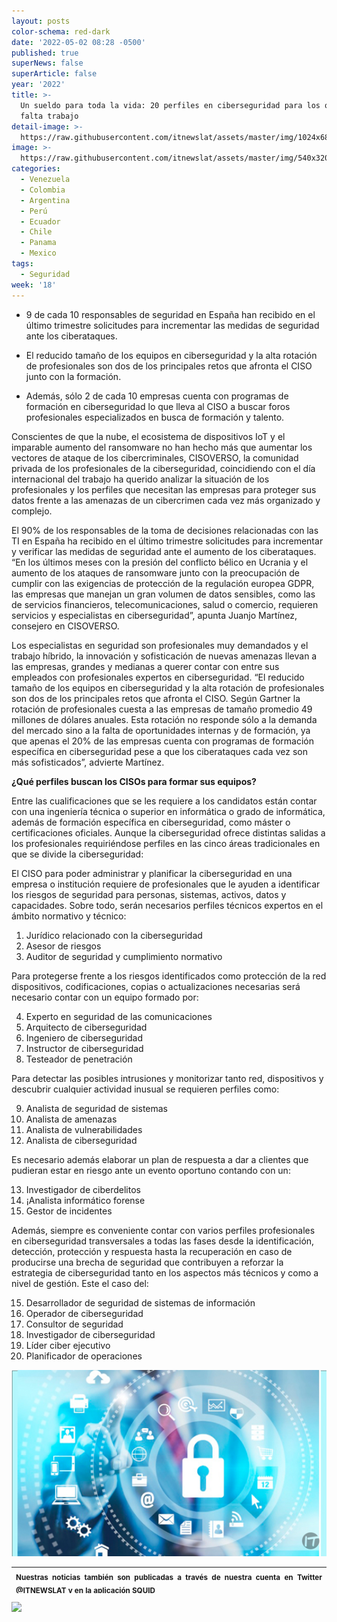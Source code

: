 ```yaml
---
layout: posts
color-schema: red-dark
date: '2022-05-02 08:28 -0500'
published: true
superNews: false
superArticle: false
year: '2022'
title: >-
  Un sueldo para toda la vida: 20 perfiles en ciberseguridad para los que no
  falta trabajo
detail-image: >-
  https://raw.githubusercontent.com/itnewslat/assets/master/img/1024x680/seguridad-g.jpg
image: >-
  https://raw.githubusercontent.com/itnewslat/assets/master/img/540x320/seguridad-p.jpg
categories:
  - Venezuela
  - Colombia
  - Argentina
  - Perú
  - Ecuador
  - Chile
  - Panama
  - Mexico
tags:
  - Seguridad
week: '18'
---
```

- 9 de cada 10 responsables de seguridad en España han recibido en el último trimestre solicitudes para incrementar las medidas de seguridad ante los ciberataques.

- El reducido tamaño de los equipos en ciberseguridad y la alta rotación de profesionales son dos de los principales retos que afronta el CISO junto con la formación.

- Además, sólo 2 de cada 10 empresas cuenta con programas de formación en ciberseguridad lo que lleva al CISO a buscar foros profesionales especializados en busca de formación y talento.


Conscientes de que la nube, el ecosistema de dispositivos IoT y el imparable aumento del ransomware no han hecho más que aumentar los vectores de ataque de los cibercriminales, CISOVERSO, la comunidad privada de los profesionales de la ciberseguridad, coincidiendo con el día internacional del trabajo ha querido analizar la situación de los profesionales y los perfiles que necesitan las empresas para proteger sus datos frente a las amenazas de un cibercrimen cada vez más organizado y complejo.

El 90% de los responsables de la toma de decisiones relacionadas con las TI en España ha recibido en el último trimestre solicitudes para incrementar y verificar las medidas de seguridad ante el aumento de los ciberataques. “En los últimos meses con la presión del conflicto bélico en Ucrania y el aumento de los ataques de ransomware junto con la preocupación de cumplir con las exigencias de protección de la regulación europea GDPR, las empresas que manejan un gran volumen de datos sensibles, como las de servicios financieros, telecomunicaciones, salud o comercio, requieren servicios y especialistas en ciberseguridad”, apunta Juanjo Martínez, consejero en CISOVERSO.

Los especialistas en seguridad son profesionales muy demandados y el trabajo híbrido, la innovación y sofisticación de nuevas amenazas llevan a las empresas, grandes y medianas a querer contar con entre sus empleados con profesionales expertos en ciberseguridad. “El reducido tamaño de los equipos en ciberseguridad y la alta rotación de profesionales son dos de los principales retos que afronta el CISO. Según Gartner la rotación de profesionales cuesta a las empresas de tamaño promedio 49 millones de dólares anuales. Esta rotación no responde sólo a la demanda del mercado sino a la falta de oportunidades internas y de formación, ya que apenas el 20% de las empresas cuenta con programas de formación específica en ciberseguridad pese a que los ciberataques cada vez son más sofisticados”, advierte Martínez.

**¿Qué perfiles buscan los CISOs para formar sus equipos?**

Entre las cualificaciones que se les requiere a los candidatos están contar con una ingeniería técnica o superior en informática o grado de informática, además de formación específica en ciberseguridad, como máster o certificaciones oficiales. Aunque la ciberseguridad ofrece distintas salidas a los profesionales requiriéndose perfiles en las cinco áreas tradicionales en que se divide la ciberseguridad:

El CISO para poder administrar y planificar la ciberseguridad en una empresa o institución requiere de profesionales que le ayuden a identificar los riesgos de seguridad para personas, sistemas, activos, datos y capacidades. Sobre todo, serán necesarios perfiles técnicos expertos en el ámbito normativo y técnico:

1. Jurídico relacionado con la ciberseguridad
2. Asesor de riesgos
3. Auditor de seguridad y cumplimiento normativo

Para protegerse frente a los riesgos identificados como protección de la red dispositivos, codificaciones, copias o actualizaciones necesarias será necesario contar con un equipo formado por:

4. Experto en seguridad de las comunicaciones
5. Arquitecto de ciberseguridad
6. Ingeniero de ciberseguridad
7. Instructor de ciberseguridad
8. Testeador de penetración

Para detectar las posibles intrusiones y monitorizar tanto red, dispositivos y descubrir cualquier actividad inusual se requieren perfiles como:


9. Analista de seguridad de sistemas
10. Analista de amenazas
11. Analista de vulnerabilidades
12. Analista de ciberseguridad

Es necesario además elaborar un plan de respuesta a dar a clientes que pudieran estar en riesgo ante un evento oportuno contando con un:


13. Investigador de ciberdelitos
14. ¡Analista informático forense
15. Gestor de incidentes

Además, siempre es conveniente contar con varios perfiles profesionales en ciberseguridad transversales a todas las fases desde la identificación, detección, protección y respuesta hasta la recuperación en caso de producirse una brecha de seguridad que contribuyen a reforzar la estrategia de ciberseguridad tanto en los aspectos más técnicos y como a nivel de gestión. Este el caso del:


15. Desarrollador de seguridad de sistemas de información
16. Operador de ciberseguridad
17. Consultor de seguridad
18. Investigador de ciberseguridad
19. Líder ciber ejecutivo
20. Planificador de operaciones

![](https://raw.githubusercontent.com/itnewslat/assets/master/img/540x320/seguridad-p.jpg)

<table style="height: 42px;" width="569">
<tbody>
<tr>
<td style="text-align: justify;"><sub><strong>Nuestras noticias también son publicadas a través de nuestra cuenta en Twitter <a href="https://twitter.com/itnewslat?lang=es">@ITNEWSLAT</a> y en la aplicación <a href="https://squidapp.co/en/">SQUID</a></strong></sub></td>
</tr>
</tbody>
</table>

<img src="https://tracker.metricool.com/c3po.jpg?hash=56f88a41e39ab42c063cc51676587a04"/>